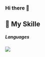 ### Hi there 👋

<h2>🔗 My Skille</h2>
<h5> Languages<h5>
<img src="https://img.shields.io/badge/C-3DDC84?style=flat&logo=appveyor=Android&logoColor=white"/>
  
